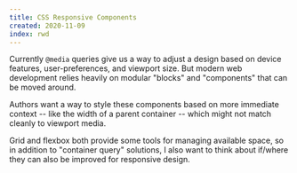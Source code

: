 ```yaml
---
title: CSS Responsive Components
created: 2020-11-09
index: rwd
---
```


Currently `@media` queries give us a way to adjust a design
based on device features, user-preferences, and viewport size.
But modern web development relies heavily on modular
"blocks" and "components"
that can be moved around.

Authors want a way to style these components
based on more immediate context --
like the width of a parent container --
which might not match cleanly to viewport media.

Grid and flexbox both provide some tools
for managing available space,
so in addition to "container query" solutions,
I also want to think about if/where they can also be improved
for responsive design.
